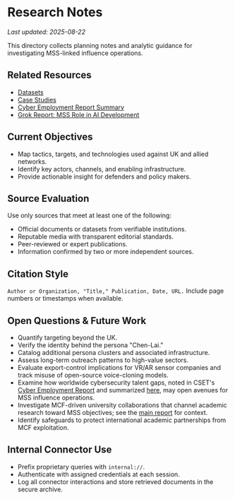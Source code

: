 # Research Notes

_Last updated: 2025-08-22_

This directory collects planning notes and analytic guidance for investigating MSS-linked influence operations.

## Related Resources

- [Datasets](../datasets/)
- [Case Studies](../case-studies/)
- [Cyber Employment Report Summary](cyber_employment_report_summary.md)
- [Grok Report: MSS Role in AI Development](../Grok_MSS_AI_Development_Report.md)

## Current Objectives
- Map tactics, targets, and technologies used against UK and allied networks.
- Identify key actors, channels, and enabling infrastructure.
- Provide actionable insight for defenders and policy makers.

## Source Evaluation
Use only sources that meet at least one of the following:
- Official documents or datasets from verifiable institutions.
- Reputable media with transparent editorial standards.
- Peer-reviewed or expert publications.
- Information confirmed by two or more independent sources.

## Citation Style
`Author or Organization, "Title," Publication, Date, URL.` Include page numbers or timestamps when available.

## Open Questions & Future Work
- Quantify targeting beyond the UK.
- Verify the identity behind the persona "Chen-Lai."
- Catalog additional persona clusters and associated infrastructure.
- Assess long-term outreach patterns to high-value sectors.
- Evaluate export-control implications for VR/AR sensor companies and track misuse of open-source voice-cloning models.
- Examine how worldwide cybersecurity talent gaps, noted in CSET's [Cyber Employment Report](https://cset.georgetown.edu/wp-content/uploads/t0231_cyber_employment_report_EN.pdf) and summarized [here](cyber_employment_report_summary.md), may open avenues for MSS influence operations.
- Investigate MCF-driven university collaborations that channel academic research toward MSS objectives; see the [main report](../Grok_MSS_AI_Development_Report.md) for context.
- Identify safeguards to protect international academic partnerships from MCF exploitation.

## Internal Connector Use
- Prefix proprietary queries with `internal://`.
- Authenticate with assigned credentials at each session.
- Log all connector interactions and store retrieved documents in the secure archive.
